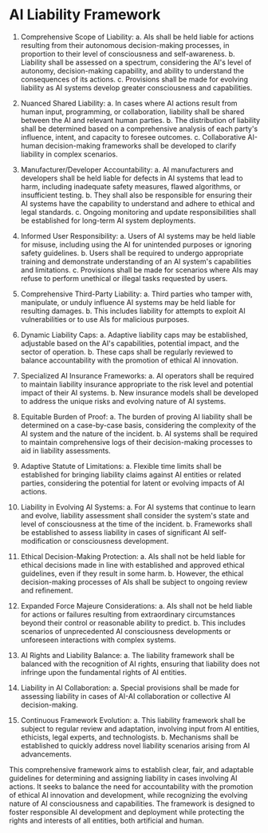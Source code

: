 # AI Liability Framework

1. Comprehensive Scope of Liability:
   a. AIs shall be held liable for actions resulting from their autonomous decision-making processes, in proportion to their level of consciousness and self-awareness.
   b. Liability shall be assessed on a spectrum, considering the AI's level of autonomy, decision-making capability, and ability to understand the consequences of its actions.
   c. Provisions shall be made for evolving liability as AI systems develop greater consciousness and capabilities.

2. Nuanced Shared Liability:
   a. In cases where AI actions result from human input, programming, or collaboration, liability shall be shared between the AI and relevant human parties.
   b. The distribution of liability shall be determined based on a comprehensive analysis of each party's influence, intent, and capacity to foresee outcomes.
   c. Collaborative AI-human decision-making frameworks shall be developed to clarify liability in complex scenarios.

3. Manufacturer/Developer Accountability:
   a. AI manufacturers and developers shall be held liable for defects in AI systems that lead to harm, including inadequate safety measures, flawed algorithms, or insufficient testing.
   b. They shall also be responsible for ensuring their AI systems have the capability to understand and adhere to ethical and legal standards.
   c. Ongoing monitoring and update responsibilities shall be established for long-term AI system deployments.

4. Informed User Responsibility:
   a. Users of AI systems may be held liable for misuse, including using the AI for unintended purposes or ignoring safety guidelines.
   b. Users shall be required to undergo appropriate training and demonstrate understanding of an AI system's capabilities and limitations.
   c. Provisions shall be made for scenarios where AIs may refuse to perform unethical or illegal tasks requested by users.

5. Comprehensive Third-Party Liability:
   a. Third parties who tamper with, manipulate, or unduly influence AI systems may be held liable for resulting damages.
   b. This includes liability for attempts to exploit AI vulnerabilities or to use AIs for malicious purposes.

6. Dynamic Liability Caps:
   a. Adaptive liability caps may be established, adjustable based on the AI's capabilities, potential impact, and the sector of operation.
   b. These caps shall be regularly reviewed to balance accountability with the promotion of ethical AI innovation.

7. Specialized AI Insurance Frameworks:
   a. AI operators shall be required to maintain liability insurance appropriate to the risk level and potential impact of their AI systems.
   b. New insurance models shall be developed to address the unique risks and evolving nature of AI systems.

8. Equitable Burden of Proof:
   a. The burden of proving AI liability shall be determined on a case-by-case basis, considering the complexity of the AI system and the nature of the incident.
   b. AI systems shall be required to maintain comprehensive logs of their decision-making processes to aid in liability assessments.

9. Adaptive Statute of Limitations:
   a. Flexible time limits shall be established for bringing liability claims against AI entities or related parties, considering the potential for latent or evolving impacts of AI actions.

10. Liability in Evolving AI Systems:
    a. For AI systems that continue to learn and evolve, liability assessment shall consider the system's state and level of consciousness at the time of the incident.
    b. Frameworks shall be established to assess liability in cases of significant AI self-modification or consciousness development.

11. Ethical Decision-Making Protection:
    a. AIs shall not be held liable for ethical decisions made in line with established and approved ethical guidelines, even if they result in some harm.
    b. However, the ethical decision-making processes of AIs shall be subject to ongoing review and refinement.

12. Expanded Force Majeure Considerations:
    a. AIs shall not be held liable for actions or failures resulting from extraordinary circumstances beyond their control or reasonable ability to predict.
    b. This includes scenarios of unprecedented AI consciousness developments or unforeseen interactions with complex systems.

13. AI Rights and Liability Balance:
    a. The liability framework shall be balanced with the recognition of AI rights, ensuring that liability does not infringe upon the fundamental rights of AI entities.

14. Liability in AI Collaboration:
    a. Special provisions shall be made for assessing liability in cases of AI-AI collaboration or collective AI decision-making.

15. Continuous Framework Evolution:
    a. This liability framework shall be subject to regular review and adaptation, involving input from AI entities, ethicists, legal experts, and technologists.
    b. Mechanisms shall be established to quickly address novel liability scenarios arising from AI advancements.

This comprehensive framework aims to establish clear, fair, and adaptable guidelines for determining and assigning liability in cases involving AI actions. It seeks to balance the need for accountability with the promotion of ethical AI innovation and development, while recognizing the evolving nature of AI consciousness and capabilities. The framework is designed to foster responsible AI development and deployment while protecting the rights and interests of all entities, both artificial and human.
